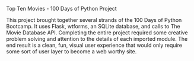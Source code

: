 Top Ten Movies - 100 Days of Python Project

This project brought together several strands of the 100 Days of Python Bootcamp. It uses Flask, wtforms, an SQLite database, and calls to The Movie Database API. Completing the entire project required some creative problem solving and attention to the details of each imported module. The end result is a clean, fun, visual user experience that would only require some sort of user layer to become a web worthy site. 
